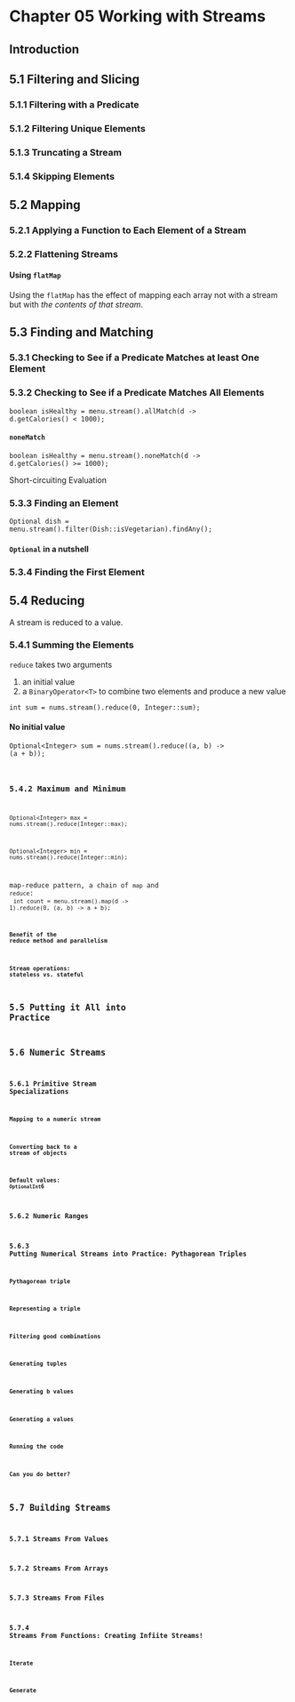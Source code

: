 # Chapter 05 Working with Streams

## Introduction

## 5.1 Filtering and Slicing

### 5.1.1 Filtering with a Predicate

### 5.1.2 Filtering Unique Elements

### 5.1.3 Truncating a Stream

### 5.1.4 Skipping Elements

## 5.2 Mapping

### 5.2.1 Applying a Function to Each Element of a Stream

### 5.2.2 Flattening Streams

#### Using <code>flatMap</code>

Using the <code>flatMap</code> has the effect of mapping each array not with a stream but with <i>the contents of that
stream</i>.

## 5.3 Finding and Matching

### 5.3.1 Checking to See if a Predicate Matches at least One Element

### 5.3.2 Checking to See if a Predicate Matches All Elements

<code>boolean isHealthy = menu.stream().allMatch(d -> d.getCalories() < 1000);</code>

#### <code>noneMatch</code>

<code>boolean isHealthy = menu.stream().noneMatch(d -> d.getCalories() >= 1000);</code>

Short-circuiting Evaluation

### 5.3.3 Finding an Element

<code>Optional<Dish> dish = menu.stream().filter(Dish::isVegetarian).findAny();</code>

#### <code>Optional</code> in a nutshell

### 5.3.4 Finding the First Element

## 5.4 Reducing

A stream is reduced to a value.

### 5.4.1 Summing the Elements

<code>reduce</code> takes two arguments

<ol>
    <li>an initial value</li>
    <li>a <code>BinaryOperator&lt;T&gt;</code> to combine two elements and produce a new value</li>
</ol>

<code>int sum = nums.stream().reduce(0, Integer::sum);</code>

#### No initial value

<code>Optional&lt;Integer&gt; sum = nums.stream().reduce((a, b) -> (a + b));

### 5.4.2 Maximum and Minimum

<code>Optional&lt;Integer&gt; max = nums.stream().reduce(Integer::max);</code>

<code>Optional&lt;Integer&gt; min = nums.stream().reduce(Integer::min);</code>

map-reduce pattern, a chain of <code>map</code> and <code>reduce</code>:</br>
<code>int count = menu.stream().map(d -> 1).reduce(0, (a, b) -> a + b);

#### Benefit of the reduce method and parallelism

#### Stream operations: stateless vs. stateful

## 5.5 Putting it All into Practice

## 5.6 Numeric Streams

### 5.6.1 Primitive Stream Specializations

#### Mapping to a numeric stream

#### Converting back to a stream of objects

#### Default values: <code>OptionalInt</code>6

### 5.6.2 Numeric Ranges

### 5.6.3 Putting Numerical Streams into Practice: Pythagorean Triples

#### Pythagorean triple

#### Representing a triple

#### Filtering good combinations

#### Generating tuples

#### Generating b values

#### Generating a values

#### Running the code

#### Can you do better?

## 5.7 Building Streams

### 5.7.1 Streams From Values

### 5.7.2 Streams From Arrays

### 5.7.3 Streams From Files

### 5.7.4 Streams From Functions: Creating Infiite Streams!

#### Iterate

#### Generate
